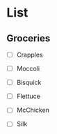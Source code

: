 # List

## Groceries

- [ ] Crapples
- [ ] Moccoli
- [ ] Bisquick 
- [ ] Flettuce
- [ ] McChicken
- [ ] Silk



